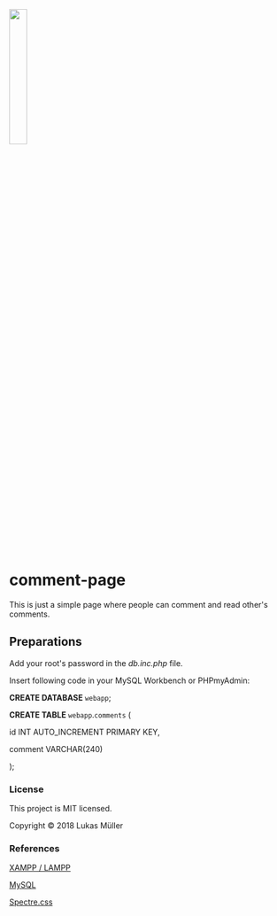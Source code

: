 <img width="25%" height="25%" src="https://cdn0.iconfinder.com/data/icons/social-messaging-ui-color-shapes/128/chat-circle-blue-512.png"/>

# comment-page
This is just a simple page where people can comment and read other's comments.


## Preparations

Add your root's password in the _db.inc.php_ file.

Insert following code in your MySQL Workbench or PHPmyAdmin:

**CREATE DATABASE** ``webapp``;

**CREATE TABLE** ``webapp``.``comments`` (

  id INT AUTO_INCREMENT PRIMARY KEY,
  
  comment VARCHAR(240)
  
);


### License

This project is MIT licensed.

Copyright © 2018 Lukas Müller


### References

[XAMPP / LAMPP](https://www.apachefriends.org/de/index.html)

[MySQL](https://www.mysql.com)

[Spectre.css](https://picturepan2.github.io/spectre/)
